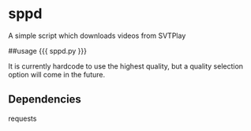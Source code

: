 # sppd
A simple script which downloads videos from SVTPlay

##usage
{{{
	sppd.py <url> <destinationfile>
}}}

It is currently hardcode to use the highest quality, but a quality selection option will come in the future.

## Dependencies
requests
